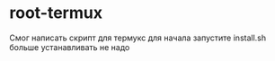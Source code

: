 # root-termux
Смог написать скрипт для термукс для начала запустите install.sh больше устанавливать не надо
